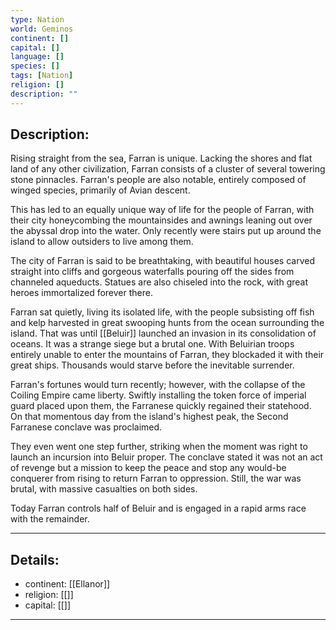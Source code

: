 ```yaml
---
type: Nation
world: Geminos
continent: []
capital: []
language: []
species: []
tags: [Nation]
religion: []
description: ""
---
```


## Description:

Rising straight from the sea, Farran is unique. Lacking the shores and flat land of any other civilization, Farran consists of a cluster of several towering stone pinnacles. Farran's people are also notable, entirely composed of winged species, primarily of Avian descent. 

This has led to an equally unique way of life for the people of Farran, with their city honeycombing the mountainsides and awnings leaning out over the abyssal drop into the water. Only recently were stairs put up around the island to allow outsiders to live among them. 

The city of Farran is said to be breathtaking, with beautiful houses carved straight into cliffs and gorgeous waterfalls pouring off the sides from channeled aqueducts. Statues are also chiseled into the rock, with great heroes immortalized forever there.

Farran sat quietly, living its isolated life, with the people subsisting off fish and kelp harvested in great swooping hunts from the ocean surrounding the island. That was until [[Beluir]] launched an invasion in its consolidation of oceans. It was a strange siege but a brutal one. With Beluirian troops entirely unable to enter the mountains of Farran, they blockaded it with their great ships. Thousands would starve before the inevitable surrender. 

Farran's fortunes would turn recently; however, with the collapse of the Coiling Empire came liberty. Swiftly installing the token force of imperial guard placed upon them, the Farranese quickly regained their statehood. On that momentous day from the island's highest peak, the Second Farranese conclave was proclaimed.

They even went one step further, striking when the moment was right to launch an incursion into Beluir proper. The conclave stated it was not an act of revenge but a mission to keep the peace and stop any would-be conquerer from rising to return Farran to oppression. Still, the war was brutal, with massive casualties on both sides.

Today Farran controls half of Beluir and is engaged in a rapid arms race with the remainder. 

---
## Details:
- continent: [[Ellanor]]
- religion: [[]]
- capital: [[]]

---




